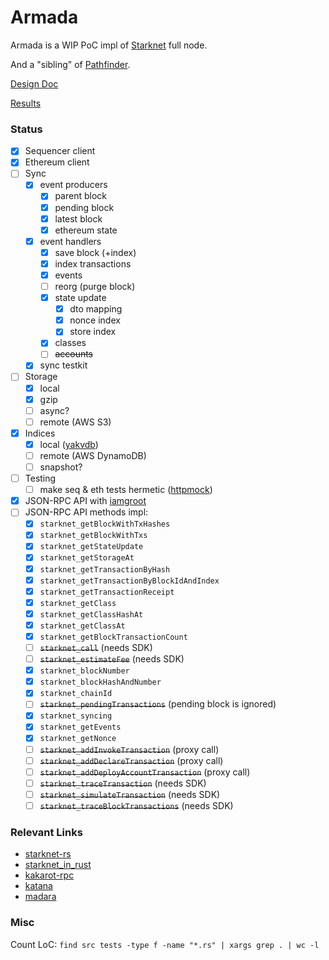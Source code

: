 # Armada

Armada is a WIP PoC impl of [Starknet](https://www.starknet.io/en) full node.

And a "sibling" of [Pathfinder](https://github.com/eqlabs/pathfinder).

[Design Doc](/doc/design-doc.md)

[Results](/doc/results.md)

### Status

- [x] Sequencer client
- [x] Ethereum client
- [ ] Sync
  - [x] event producers
    - [x] parent block
    - [x] pending block
    - [x] latest block
    - [x] ethereum state
  - [x] event handlers
    - [x] save block (+index)
    - [x] index transactions
    - [x] events
    - [ ] reorg (purge block)
    - [x] state update
      - [x] dto mapping
      - [x] nonce index
      - [x] store index
    - [x] classes
    - [ ] ~~accounts~~
  - [x] sync testkit
- [ ] Storage
  - [x] local
  - [x] gzip
  - [ ] async?
  - [ ] remote (AWS S3)
- [x] Indices
  - [x] local ([yakvdb](https://github.com/sergey-melnychuk/yakvdb))
  - [ ] remote (AWS DynamoDB)
  - [ ] snapshot?
- [ ] Testing
  - [ ] make seq & eth tests hermetic ([httpmock](https://docs.rs/httpmock/latest/httpmock/))
- [x] JSON-RPC API with [iamgroot](https://github.com/sergey-melnychuk/iamgroot)
- [ ] JSON-RPC API methods impl:
  - [x] `starknet_getBlockWithTxHashes`
  - [x] `starknet_getBlockWithTxs`
  - [x] `starknet_getStateUpdate`
  - [x] `starknet_getStorageAt`
  - [x] `starknet_getTransactionByHash`
  - [x] `starknet_getTransactionByBlockIdAndIndex`
  - [x] `starknet_getTransactionReceipt`
  - [x] `starknet_getClass`
  - [x] `starknet_getClassHashAt`
  - [x] `starknet_getClassAt`
  - [x] `starknet_getBlockTransactionCount`
  - [ ] ~~`starknet_call`~~ (needs SDK)
  - [ ] ~~`starknet_estimateFee`~~ (needs SDK)
  - [x] `starknet_blockNumber`
  - [x] `starknet_blockHashAndNumber`
  - [x] `starknet_chainId`
  - [ ] ~~`starknet_pendingTransactions`~~ (pending block is ignored)
  - [x] `starknet_syncing`
  - [x] `starknet_getEvents`
  - [x] `starknet_getNonce`
  - [ ] ~~`starknet_addInvokeTransaction`~~ (proxy call)
  - [ ] ~~`starknet_addDeclareTransaction`~~ (proxy call)
  - [ ] ~~`starknet_addDeployAccountTransaction`~~ (proxy call)
  - [ ] ~~`starknet_traceTransaction`~~ (needs SDK)
  - [ ] ~~`starknet_simulateTransaction`~~ (needs SDK)
  - [ ] ~~`starknet_traceBlockTransactions`~~ (needs SDK)

### Relevant Links

- [starknet-rs](https://github.com/xJonathanLEI/starknet-rs)
- [starknet_in_rust](https://github.com/lambdaclass/starknet_in_rust)
- [kakarot-rpc](https://github.com/kkrt-labs/kakarot-rpc)
- [katana](https://github.com/dojoengine/katana)
- [madara](https://github.com/keep-starknet-strange/madara)

### Misc

Count LoC: `find src tests -type f -name "*.rs" | xargs grep . | wc -l`
